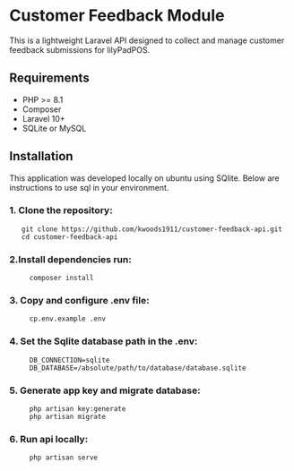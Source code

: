 
# Customer Feedback Module
This is a lightweight Laravel API designed to collect and manage customer feedback submissions for lilyPadPOS.


## Requirements
- PHP >= 8.1
- Composer
- Laravel 10+
- SQLite or MySQL

## Installation

This application was developed locally on ubuntu using SQlite. Below are instructions to use sql in your environment.

### 1. Clone the repository:
       git clone https://github.com/kwoods1911/customer-feedback-api.git
       cd customer-feedback-api

### 2.Install dependencies run:
         composer install

### 3. Copy and configure .env file:
         cp.env.example .env

### 4. Set the Sqlite database path in the .env: 
         DB_CONNECTION=sqlite
         DB_DATABASE=/absolute/path/to/database/database.sqlite

### 5. Generate app key and migrate database:
         php artisan key:generate
         php artisan migrate   
### 6. Run api locally:
         php artisan serve

